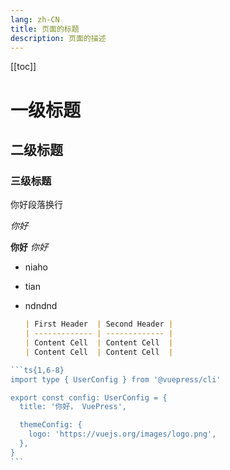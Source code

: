 ```yaml
---
lang: zh-CN
title: 页面的标题
description: 页面的描述
---
```


[[toc]]



# 一级标题

## 二级标题

### 三级标题

你好段落换行  

*你好*

**你好**
_你好_

* niaho

* tian

* ndndnd

  ```markdown
  | First Header  | Second Header |
  | ------------- | ------------- |
  | Content Cell  | Content Cell  |
  | Content Cell  | Content Cell  |
  ```

  

~~~javascript
```ts{1,6-8}
import type { UserConfig } from '@vuepress/cli'

export const config: UserConfig = {
  title: '你好， VuePress',

  themeConfig: {
    logo: 'https://vuejs.org/images/logo.png',
  },
}
```
~~~



















